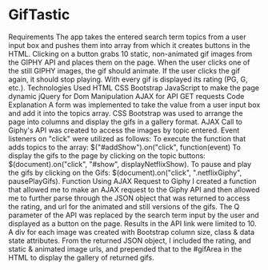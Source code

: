 # GifTastic

Requirements
The app takes the entered search term topics from a user input box and pushes them into array from which it creates buttons in the HTML. Clicking on a button grabs 10 static, non-animated gif images from the GIPHY API and places them on the page.
When the user clicks one of the still GIPHY images, the gif should animate.
If the user clicks the gif again, it should stop playing.
With every gif is displayed its rating (PG, G, etc.).
Technologies Used
HTML
CSS Bootstrap
JavaScript to make the page dynamic
jQuery for Dom Manipulation
AJAX for API GET requests
Code Explanation
A form was implemented to take the value from a user input box and add it into the topics array.
CSS Bootstrap was used to arrange the page into columns and display the gifs in a gallery format.
AJAX Call to Giphy's API was created to access the images by topic entered.
Event listeners on "click" were utilized as follows:
To execute the function that adds topics to the array: $("#addShow").on("click", function(event)
To display the gifs to the page by clicking on the topic buttons: $(document).on("click", "#show", displayNetflixShow).
To pause and play the gifs by clicking on the Gifs: $(document).on("click", ".netflixGiphy", pausePlayGifs).
Function Using AJAX Request to Giphy
I created a function that allowed me to make an AJAX request to the Giphy API and then allowed me to further parse through the JSON object that was returned to access the rating, and url for the animated and still versions of the gifs.
The Q parameter of the API was replaced by the search term input by the user and displayed as a button on the page.
Results in the API link were limited to 10. A div for each image was created with Bootstrap column size, class & data state attributes. From the returned JSON object, I included the rating, and static & animated image urls, and prepended that to the #gifArea in the HTML to display the gallery of returned gifs.
